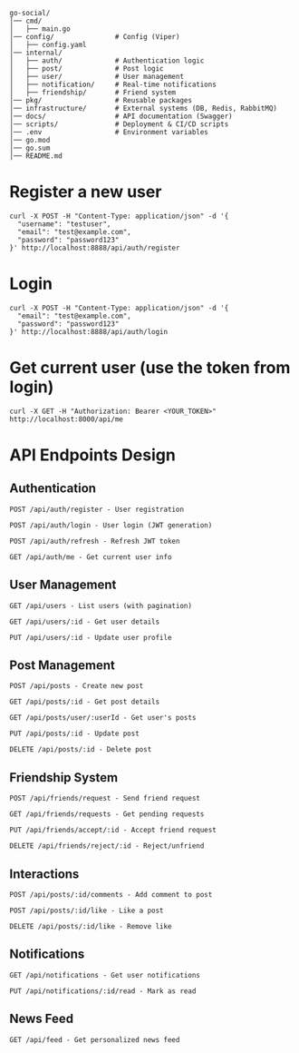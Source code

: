 ```
go-social/
│── cmd/               
│   ├── main.go
│── config/               # Config (Viper)
│   ├── config.yaml
│── internal/    
│   ├── auth/             # Authentication logic
│   ├── post/             # Post logic
│   ├── user/             # User management
│   ├── notification/     # Real-time notifications
│   ├── friendship/       # Friend system
│── pkg/                  # Reusable packages
│── infrastructure/       # External systems (DB, Redis, RabbitMQ)
│── docs/                 # API documentation (Swagger)
│── scripts/              # Deployment & CI/CD scripts
│── .env                  # Environment variables
│── go.mod
│── go.sum
│── README.md
```
# Register a new user
```
curl -X POST -H "Content-Type: application/json" -d '{
  "username": "testuser",
  "email": "test@example.com",
  "password": "password123"
}' http://localhost:8888/api/auth/register
```
# Login
```
curl -X POST -H "Content-Type: application/json" -d '{
  "email": "test@example.com",
  "password": "password123"
}' http://localhost:8888/api/auth/login
```
# Get current user (use the token from login)
```
curl -X GET -H "Authorization: Bearer <YOUR_TOKEN>" http://localhost:8000/api/me
```

# API Endpoints Design
## Authentication

    POST /api/auth/register - User registration

    POST /api/auth/login - User login (JWT generation)

    POST /api/auth/refresh - Refresh JWT token

    GET /api/auth/me - Get current user info

## User Management

    GET /api/users - List users (with pagination)

    GET /api/users/:id - Get user details

    PUT /api/users/:id - Update user profile

## Post Management

    POST /api/posts - Create new post

    GET /api/posts/:id - Get post details

    GET /api/posts/user/:userId - Get user's posts

    PUT /api/posts/:id - Update post

    DELETE /api/posts/:id - Delete post

## Friendship System

    POST /api/friends/request - Send friend request

    GET /api/friends/requests - Get pending requests

    PUT /api/friends/accept/:id - Accept friend request

    DELETE /api/friends/reject/:id - Reject/unfriend

## Interactions

    POST /api/posts/:id/comments - Add comment to post

    POST /api/posts/:id/like - Like a post

    DELETE /api/posts/:id/like - Remove like

## Notifications

    GET /api/notifications - Get user notifications

    PUT /api/notifications/:id/read - Mark as read

## News Feed

    GET /api/feed - Get personalized news feed
